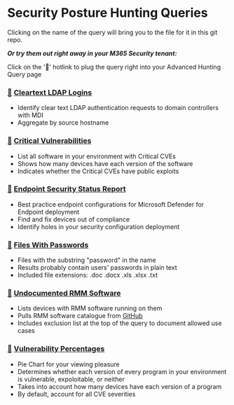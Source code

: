 # Security Posture Hunting Queries

Clicking on the name of the query will bring you to the file for it in this git repo.

***Or try them out right away in your M365 Security tenant:***

Click on the '🔎' hotlink to plug the query right into your Advanced Hunting Query page

### [🔎](https://security.microsoft.com/v2/advanced-hunting?query=H4sIAAAAAAAAA22QywqCUBCG_3XQOxxcGbhvVRDVIoho4QuYSQneSLvSw_c5hbaQYXSY__yXczY6KlGhRin91FalTnShtW4_pNZYI73ldNeZ3YV2CmHkTDUnIqaK3ZyOjO9rivJkkNl7hDhWtptRTh7YSgvtmWNlIBGchv-Dr2fqBboO75qpNKz1brP7MGOq1NVy7yxX8peiBsmpVjXVy5yX3XlnGXq-D9PpgLIjVcJ7pKBJpxuwH3b8IhWVGSey921vHAze_wPAk99NhgEAAA&timeRangeId=week) [Cleartext LDAP Logins](CleartextLDAP.kusto)
- Identify clear text LDAP authentication requests to domain controllers with MDI
- Aggregate by source hostname

### [🔎](https://security.microsoft.com/v2/advanced-hunting?query=H4sIAAAAAAAAA-1VTUvDQBB9Z8H_sPSkUFDPomBrD0Xxoige0yRidZtIE1MVf7xvZzfazVcLrSclhNmP2Tdvdt4kGjFyKNzSzpFhihQJ7R1HOR4x5M6Ic4UTvuf0KrgT0t5wNMM1_R_ouUDA8zG9X6GJYNACTOirBWnKlQy72MEncSLOM1lNiGXiV3GuaGe0_YY9n6vxGJJLjDFxywhP3DPoCs9iI_LX9DE4KTnmgrF5RhcYECWVSD8sFJ8DPgovgpHJ6UJGiq_NTbnbLc-nRI4cr6JSjzKvBWsSC6ZqZfbOHGKHYOeXbq6ljqaSPcaeuzxCntZcKWNkxJ3xCcTjwzH1vX1dhHKnCff3sM_5hDE3qemxcNErtDnCG-9XS6Xzf43-KY0uxxgztq-FMyIFEsvE1OJlMY86VV5VVDPO9vXer8X24_VwL3Xpuc5YrYgxUc1tJqKlOfl15b2M91s9XVf96n-O1dw2Y3Z32vpfmk2ZVbuv8Lqv6Oxno37Ly3JXXPX5lXkb7JTZx1v5gvkq6Xf8Fdr1XN9p6rKmLm__A53yPVzSt9F7_q3YdXo6kozCxnso70jRtvlUa2s9vwCjhurNXAkAAA&timeRangeId=week) [Critical Vulnerabilities](CriticalVulnerabilities.kusto)
- List all software in your environment with Critical CVEs
- Shows how many devices have each version of the software
- Indicates whether the Critical CVEs have public exploits

### [🔎](https://security.microsoft.com/v2/advanced-hunting?query=H4sIAAAAAAAAA7VWwU7bQBCdcyX-weIUJNpgiJA4cEgJQjm0oCRwRYuzCVGxibxOWlA_vm9fdm1DWNODIwuYndl5M7PzdpaudCWS76LFSAFpKbkoSSAv8FtDoyWTKfTP0GTck0DOZIb1XFbcb3dbnYF1BinH3x9EyLEy-JnRcwC0mUPU3OV3X25FsTuW8gTNi6T0KeSb7MkXoqxdfhNIqYwhJcxFy0Uwuz4yMazUlIgW7y-i_ZZHZmQrDiMMkVXEDCPpyD5wEqym8lXOJMb6EPq69liO-IUsYZ_joOUkYImDceJgnDgYJ26I0wtaTqE7KM_U4PRSfApnuJBXnq2V53JP7R-c4QSW1LFPQVoSeYi17UJKBixgsb3ylj60G30CywMkjagRpBfHMc-On8TU9Gzuqs9ZI6vCMTRCdv5enJP3ivzpcHfkvs_Yck7fJlaMGc_wJth74GuackcbseIPYw3or4j6xIhJiddW5IpfQ3ZTwZqztk1_U6BlrpPVFGkresXhiWOXveM3nErFDuqt38E-ObsgF3NgmJ30tn63tyOOiZYRazMd73gCpuWqqy6PgK9QYeHu9W7Ouj5t7dv1CJ81fXK8O89kVMGVndXz1uqs-HQjtzjvXTKp19DXEd9GW1_RcoWnZdQLvr0r2P6nyn3M2i4ytfP_rWXEGboiJ97P0dA09_kduVw8dvht8B6x87iSa3yDGkv6XB0EJv2S__X84s3cZOk1nfIVOHxXTfNL572Mw7NWi3-PGhW60nkTs_n9qnJe83at2E9NH8X31E7R7YwNcP8Bsi6mEuIJAAA&timeRangeId=week) [Endpoint Security Status Report](EndpointStatusReport.kusto)
- Best practice endpoint configurations for Microsoft Defender for Endpoint deployment
- Find and fix devices out of compliance
- Identify holes in your security configuration deployment

### [🔎](https://security.microsoft.com/v2/advanced-hunting?query=H4sIAAAAAAAAA62STQ6CMBCF39rEOzSu_TmDCZq4MWw8AKFEmiA1FoSFh_fN8KNxpcFMyMDrm68tMxEy3OGQMu-ZC-YdlQwlKgTMMcMDBg1yajc-ZvQdkeCiSgqv_oQrJasMFrjyKzAart1gqXzHkp2t1jkSc2WtqXju0jHMGEL-ldFOpLR0hb8wpp6kIqHqGRuGwUrDsM4ypK7ljQvUrHXaI-nN6-93fqkdemPpC6RKH1Nmg-htQoYTLakf6HDqTHr_GTG5Xp3S-S3fZDJqnY0TJ6LUys_7dZqnZvVksRJzPAEo8phwnAIAAA&timeRangeId=week) [Files With Passwords](FilesWithPasswords.kusto)
- Files with the substring "password" in the name
- Results probably contain users' passwords in plain text
- Included file extensions: .doc .docx .xls .xlsx .txt

### [🔎](https://security.microsoft.com/v2/advanced-hunting?query=H4sIAAAAAAAAA81Y227bRhCd5wL9B5ovkQo5avPQS4oAVWM3DuC4riWnBYIgoCUqViyJgkg5dtCP75kzuxTJpZQgSIGAoEjuzs7tzM3uS18iuZSlTCSTsWxkISm-CvxOsHOB5wI7-h3JAGsLmWE_khFWM5nLt_INeCiXOXZyUEZYn-K3cBRDvI_xtpAVKOaO81TWXHuM92vQFtjN8aW83oKuwOpGruShO9uX7-VOfsLvj_ILno_w_Bn3FDsX8gLXoTyVBOcSyMjAYwNJW-3O5E_ofEx5amsKaREsyajxPb71mePUClcG7QpqaRorZULfRPKeaxPolYBqgjNeyuFXcG0tPpZ_4JFToDuU57D-jEg8w1skJ9i9wN3D-zlojoHtEL-Re3_J9wHup6BX7x7j_Ajff4PXCOeNv54dYGeANZOh8ufOmwP6UnG-JeqGUyRPiIFhpfcVT3SggUZOAQ-rZ1NgpfG0ZsS9pa5HWL3F9xjPIeOjSlGn74L-FfWJ3BVDy5Q4vgRNCjkpqGNyjhFp19BqAp6q8Q33HkKzBNyMJnKezZgBGmfzSmxvmCVrxlVC-0-g7xGev1c41vW5wPo9OWlGDUtdboFkxoxIypyr65DjXHXXovC1_PrVRaOPBkM_zFGLhwXXU6KXsJZ8YExU_dXByp2jWpLKR1GH8ZIzc9UXKfM8jIbf4MX_r9r0IS1BVPVpjcrVlQUu5ZsD1RgIWQVRiWrRlLXGrH-C_YIWxtC3W7P9X567pu3qs6a9kRzQ3oSVK6_IiIO8igPOlqXvsDcmVk3uTXqPw5K13KNgSK4oRU-9cVaH6IS2VTlW9_zVtMFkaY-potwpdXkF7F5DTq-V2yVQPP0EHj_s4fGH6w1nrjPke-zfJ-MRZYQeWbAKqF9WrEGTFpkmMdRkP17tXNSrK9a7MXWv6xta0OTSdbXru7KKxcw6q1cjdIcj3I9bumyzo0b0nr6PEcH7Y_WQGZegGoZR22POPyh9_QCe7n2Gv87pkxvXw1LWCNPT4627b1xH6Dgsu5VaHMFjVgV91_C9cDthpOySS2ZvVCJu1o6pZV7qWq-p3h4fgfWquavu7qsuYbYdkHMsf-HsjPZqf1edbOqLS6Rnbn70NXpObJLGLKAY12V8TswWnDAz18nbYrLJ9R2obYK94XMCPvpckkPTd_7aYH_m-n51BvHyjivYNeeU8xqC-yjPiOp7RtdNjbJNpyZmA-aDaTmCz1c13LymKs-iR1GId3L-8t7XWmAebNKF2VKtFgmnsojdLHW9zv9tkbt3v6vzrfa9E3ZzX9OyWs68YMTmro6NKpxsLr13s75i0mlMkKadnrOJLtwryknG5rG6Xe0T8Xb_UyI0zHnzajNnPddmnNQjzuN5wKq2ZI2wefJj07byb-qia7tsUIop0fKT8u6_EHZbtM-aUEfF1OI_Jtf1F7Y_zJRLRujaRdMM-k8RRZqbY1quEqpSvXY9l8Ehle48Z_0pOBsXTn69rrSf7ZZaNrumes-6mGnr9e61-D2sU1vN2qpOW4-1tYx9XuWc05Jrrlf_y3CJvXmpdV7OCFfsIiNwtY5dkO-qQrnhpJ0Qnw_07im-lNJs0xjU_TvgEfLpljI-5ok2y9q8s8uGplb_AfR_0C2EEQAA&timeRangeId=month) [Undocumented RMM Software](UndocumentedRMM.kusto)
- Lists devices with RMM software running on them
- Pulls RMM software catalogue from [GitHub](https://github.com/0x706972686f/RMM-Catalogue)
- Includes exclusion list at the top of the query to document allowed use cases

### [🔎](https://security.microsoft.com/v2/advanced-hunting?query=H4sIAAAAAAAAA-1Wy47TQBDsMxL_YJlLVoq0cEaLtJAVRDwurMIBcTCOk5h14sieJBjx8dTUzPidB0QRB9Bq43l2d3VXzcy1XIsnI4lE4T-TpcSyQivH6E4WHF9wxsNvICF6nmw5kmNtitUefmecN-MF2mt8U5njN4BNj1Y9zKSysbZWWB1z1QordF9xXU77G0kYh97_Fe1Ihtz1HZZT9FOsVI25lHb1nriM-bE8Aj6N8B5rHyyumL5StDSekDEZ7wu0d_guMbMijilRxVhl9i4wo1Eez0bQyUIVzcvS9gwzGqsihnY8M4sqwIoE31cykTt88zLXGmvM2LT1hPXy5GPPvCc39FnAdsA6hzKQz-LDqlsX0pPPWHx5g5E5ELr-e9iZYmyD3W7sHTPmyxe5kuc1hK9tJC5yjXXNuhW0ojHoPCnsDuA_6uRRR6yYb9XIu-knzH_O9rMexsToaUxFIy-TlodPlismry5Ho1rN79FaIp_NWCd7vFWV-EnMMSPUfAttXZp2PrAShr9dH_VYh6y-zsAYdp2Hb9SB5twDv1PEn5BViixSVrnnInoLxnqW3VUUHv5Mtde0kXP31rItt9gq1jp1JGRD1lNxh2tn9RuxZvsq22R5AS6aflKeN4NeJVyVfnJyeckcxPKjFq3jQqXGAfZ58F-cVce_qRFzerqz8xRd3DV2_NfHv6aPup8xZpp8uMXOgP7cPaz5cUO2HVJYm1X9di6rvds9N-2T8v5u3_w7q4n6zX9Mn0NGnTHbc2a9rnfFt0H1wjIvgBWZE9JeQIa6t0TMdkidZ1bBx5k75ksrsm-ezN6I-2ozaqG-RB1-V53Hb22jnD-PqK3UbUOp3TPXccFEuf_10TzvzsXbPY0vjfsQqm4WolZ8DrceV2Tg9Mh5pcj4Tcm8GLHPwLpTTowX-H9qX6UVMyrVtm2YF6zzUO04bMdh7bfmI_dp7Q3hQy-HXxvtbGgsh2vmcmOsDVqKrfR5Wp5dbJmtj2GgOWuqk-YX4ss2QCYOAAA&timeRangeId=week) [Vulnerability Percentages](VulnerabilityPercentages.kusto)
- Pie Chart for your viewing pleasure
- Determines whether each version of every program in your environment is vulnerable, expoloitable, or neither
- Takes into account how many devices have each version of a program
- By default, account for all CVE severities
